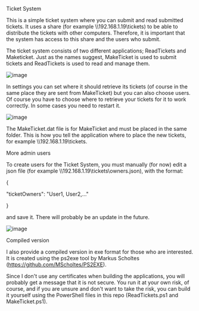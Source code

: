 Ticket System

This is a simple ticket system where you can submit and read submitted tickets. It uses a share (for example \\\192.168.1.19\tickets) to be able to distribute the tickets with other computers. Therefore, it is important that the system has access to this share and the users who submit.

The ticket system consists of two different applications; ReadTickets and Maketicket. Just as the names suggest, MakeTicket is used to submit tickets and ReadTickets is used to read and manage them.


![image](https://github.com/user-attachments/assets/8a78f5e1-93a4-41d1-b3fd-c81a52c9f902)


In settings you can set where it should retrieve its tickets (of course in the same place they are sent from MakeTicket) but you can also choose users. Of course you have to choose where to retrieve your tickets for it to work correctly. In some cases you need to restart it.

![image](https://github.com/user-attachments/assets/e4f0a409-653c-455f-9231-a7772528bb49)


The MakeTicket.dat file is for MakeTicket and must be placed in the same folder. This is how you tell the application where to place the new tickets, for example \\\192.168.1.19\tickets.


More admin users

To create users for the Ticket System, you must manually (for now) edit a json file (for example \\\192.168.1.19\tickets\owners.json), with the format:

{

"ticketOwners": "User1, User2,..."

}

and save it. There will probably be an update in the future.

![image](https://github.com/user-attachments/assets/54743df9-6d17-4a68-ad8a-10e82265ed5e)



Compiled version

I also provide a compiled version in exe format for those who are interested. It is created using the ps2exe tool by Markus Scholtes (https://github.com/MScholtes/PS2EXE). 

Since I don't use any certificates when building the applications, you will probably get a message that it is not secure. You run it at your own risk, of course, and if you are unsure and don't want to take the risk, you can build it yourself using the PowerShell files in this repo (ReadTickets.ps1 and MakeTicket.ps1).

